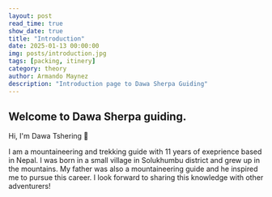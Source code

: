```yaml
---
layout: post
read_time: true
show_date: true
title: "Introduction"
date: 2025-01-13 00:00:00
img: posts/introduction.jpg
tags: [packing, itinery]
category: theory
author: Armando Maynez
description: "Introduction page to Dawa Sherpa Guiding"
---
```

## Welcome to Dawa Sherpa guiding.

Hi, I'm Dawa Tshering 👋 

I am a mountaineering and trekking guide with 11 years of exeprience based in Nepal. I was born in a small village in Solukhumbu district and grew up in the mountains. My father was also a mountaineering guide and he inspired me to pursue this career. I look forward to sharing this knowledge with other adventurers!


